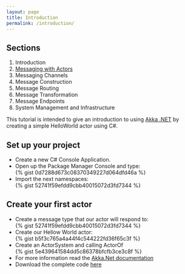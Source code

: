 ```yaml
---
layout: page
title: Introduction
permalink: /introduction/
---
```

<h2 class="page-heading"><a name="Sections">Sections</a></h2>
  <ol>
    <li>Introduction</li>
    <li><a href="/messaging-with-actors/">Messaging with Actors</a></li>
    <li>Messaging Channels</li>
    <li>Message Construction</li>
    <li>Message Routing</li>
    <li>Message Transformation</li>
    <li>Message Endpoints</li>
    <li>System Management and Infrastructure</li>
  </ol>

This tutorial is intended to give an introduction to using <a href="http://getakka.net/">Akka .NET</a> by creating a simple HelloWorld actor using C#.

<h2 class="page-heading">Set up your project</h2>
<ul>
<li>Create a new C# Console Application.</li>
<li>Open up the Package Manager Console and type: </li>
{% gist 0d7288d673c08370349227d064dfd46a %}

<li>Import the next namespaces:</li>
{% gist 52741f59efdd9cbb40015072d3fd7344 %}

</ul>
<h2 class="page-heading">Create your first actor</h2>
<ul>
<li>Create a message type that our actor will respond to:</li>
{% gist 52741f59efdd9cbb40015072d3fd7344 %}
<li>Create our Hellow World actor:</li>
{% gist b5f3c765a4a44f4c544222fd36f65c3f %}
<li>Create an ActorSystem and calling ActorOf</li>
{% gist 5e439641584dd5c86378bfcfb3ce3c8f %}
<li>For more information read the <a href="http://getakka.net/docs/" target="_blank">Akka.Net documentation</a></li>
<li>Download the complete code <a href="{{ site.github_repository }}/Introduction/HelloWorldAkka/" target="_blank">here</a></li>
</ul>